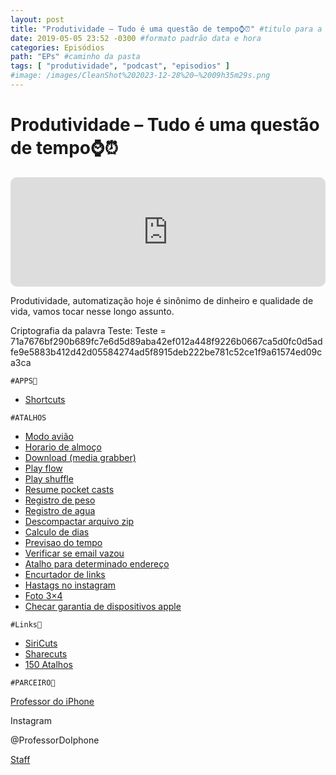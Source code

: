 ```yaml
---
layout: post
title: "Produtividade – Tudo é uma questão de tempo⌚️⏰" #titulo para a barra de enderecos
date: 2019-05-05 23:52 -0300 #formato padrão data e hora
categories: Episódios
path: "EPs" #caminho da pasta
tags: [ "produtividade", "podcast", "episodios" ]
#image: /images/CleanShot%202023-12-28%20—%2009h35m29s.png
---
```


# Produtividade – Tudo é uma questão de tempo⌚️⏰

<iframe allow="autoplay *; encrypted-media *; fullscreen *; clipboard-write" frameborder="0" height="175" style="width:100%;max-width:660px;overflow:hidden;border-radius:10px;" sandbox="allow-forms allow-popups allow-same-origin allow-scripts allow-storage-access-by-user-activation allow-top-navigation-by-user-activation" src="https://embed.podcasts.apple.com/us/podcast/podapps/id1434188907?i=1000437262268&theme=auto"></iframe>

Produtividade, automatização hoje é sinônimo de dinheiro e qualidade de vida, vamos tocar nesse longo assunto.

Criptografia da palavra Teste:
Teste = 71a7676bf290b689fc7e6d5d89aba42ef012a448f9226b0667ca5d0fc0d5adfe9e5883b412d42d05584274ad5f8915deb222be781c52ce1f9a61574ed09ca3ca

`#APPS📲`

- [Shortcuts](https://apple.co/2vByfEd)
  
`#ATALHOS`
- [Modo avião](https://bit.ly/2WotHNl)
- [Horario de almoço](https://bit.ly/2WqTkNk)
- [Download (media grabber)](https://bit.ly/2Wvr8ct)
- [Play flow](https://bit.ly/2Wo0u56)
- [Play shuffle](https://bit.ly/2WmwRAV)
- [Resume pocket casts](https://bit.ly/2Wj8SCR)
- [Registro de peso](https://bit.ly/2WnSGjF)
- [Registro de agua](https://bit.ly/2WkbXCC)
- [Descompactar arquivo zip](https://bit.ly/2Wj9xUR)
- [Calculo de dias](https://bit.ly/2Wow3vF)
- [Previsao do tempo](https://bit.ly/2WpU4Cu)
- [Verificar se email vazou](https://bit.ly/2Wxccdu)
- [Atalho para determinado endereço](https://bit.ly/2WqWIYy)
- [Encurtador de links](https://bit.ly/2Wo5GWL)
- [Hastags no instagram](https://bit.ly/2Wo4fax)
- [Foto 3×4](https://bit.ly/2WpD2US)
- [Checar garantia de dispositivos apple](https://bit.ly/2WpnVe8)


`#Links🔗`

- [SiriCuts](https://www.siricuts.com.br/)
- [Sharecuts](https://sharecuts.app/)
- [150 Atalhos](https://www.macstories.net/shortcuts/)

`#PARCEIRO👥`

[Professor do iPhone](https://www.professordoiphone.com.br)

Instagram

@ProfessorDoIphone

[Staff](https://t.me/pdipstaff)